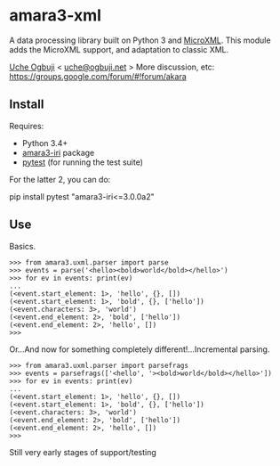 # amara3-xml

A data processing library built on Python 3 and [MicroXML](http://www.w3.org/community/microxml/). This module adds the MicroXML support, and adaptation to classic XML.

[Uche Ogbuji](http://uche.ogbuji.net) < uche@ogbuji.net >
More discussion, etc: https://groups.google.com/forum/#!forum/akara

## Install

Requires:

* Python 3.4+
* [amara3-iri](https://github.com/uogbuji/amara3-iri) package
* [pytest](http://pytest.org/latest/) (for running the test suite)

For the latter 2, you can do:

pip install pytest "amara3-iri<=3.0.0a2"

## Use

Basics.

	>>> from amara3.uxml.parser import parse
	>>> events = parse('<hello><bold>world</bold></hello>')
	>>> for ev in events: print(ev)
	... 
	(<event.start_element: 1>, 'hello', {}, [])
	(<event.start_element: 1>, 'bold', {}, ['hello'])
	(<event.characters: 3>, 'world')
	(<event.end_element: 2>, 'bold', ['hello'])
	(<event.end_element: 2>, 'hello', [])
	>>> 

Or…And now for something completely different!…Incremental parsing.

	>>> from amara3.uxml.parser import parsefrags
	>>> events = parsefrags(['<hello', '><bold>world</bold></hello>'])
	>>> for ev in events: print(ev)
	... 
	(<event.start_element: 1>, 'hello', {}, [])
	(<event.start_element: 1>, 'bold', {}, ['hello'])
	(<event.characters: 3>, 'world')
	(<event.end_element: 2>, 'bold', ['hello'])
	(<event.end_element: 2>, 'hello', [])
	>>> 

Still very early stages of support/testing

